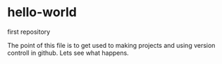 # hello-world
first repository

The point of this file is to get used to making projects and using version controll in github. 
Lets see what happens. 
